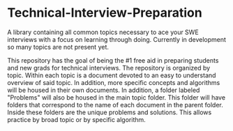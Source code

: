 # Technical-Interview-Preparation
A  library containing all common topics necessary to ace your SWE interviews with a focus on learning through doing. Currently in development so many topics are not present yet.

This repository has the goal of being the #1 free aid in preparing students and new grads for technical interviews. The repository is organized by topic. Within each topic is a document devoted to an easy to understand overview of said topic. In addition, more specific concepts and algorithms will be housed in their own documents. In addition, a folder labeled "Problems" will also be housed in the main topic folder. This folder will have folders that correspond to the name of each document in the parent folder. Inside these folders are the unique problems and solutions. This allows practice by broad topic or by specific algorithm.  
